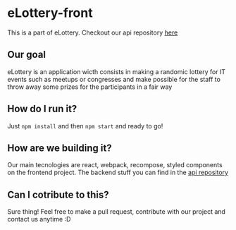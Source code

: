# eLottery-front

This is a part of eLottery. Checkout our api repository [here](https://github.com/medson10/eLottery-api)

## Our goal
eLottery is an application wicth consists in making a randomic lottery for IT events such as meetups or congresses and make possible for the staff to throw away some prizes for the participants in a fair way

## How do I run it?
Just `npm install` and then `npm start` and ready to go!

## How are we building it?

Our main tecnologies are react, webpack, recompose, styled components on the frontend project. The backend stuff you can find in the [api repository](https://github.com/medson10/eLottery-api)

## Can I cotribute to this?
Sure thing! Feel free to make a pull request, contribute with our project and contact us anytime :D
